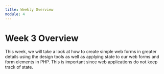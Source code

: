```yaml
---
title: Weekly Overview
module: 4
---
```


# Week 3 Overview <br />


This week, we will take a look at how to create simple web forms in greater details using the design tools as well as applying state to our web forms and form elements in PHP.  This is important since web applications do not keep track of state.
